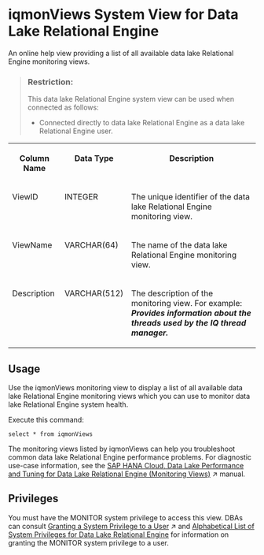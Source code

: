 <!-- loioffa31103c3f34e769feb586b1dc9481b -->

# iqmonViews System View for Data Lake Relational Engine

An online help view providing a list of all available data lake Relational Engine monitoring views.



> ### Restriction:  
> This data lake Relational Engine system view can be used when connected as follows:
> 
> -   Connected directly to data lake Relational Engine as a data lake Relational Engine user.


<table>
<tr>
<th valign="top">

Column Name



</th>
<th valign="top">

Data Type



</th>
<th valign="top">

Description



</th>
</tr>
<tr>
<td valign="top">

ViewID



</td>
<td valign="top">

INTEGER



</td>
<td valign="top">

The unique identifier of the data lake Relational Engine monitoring view.



</td>
</tr>
<tr>
<td valign="top">

ViewName



</td>
<td valign="top">

VARCHAR\(64\)



</td>
<td valign="top">

The name of the data lake Relational Engine monitoring view.



</td>
</tr>
<tr>
<td valign="top">

Description



</td>
<td valign="top">

VARCHAR\(512\)



</td>
<td valign="top">

The description of the monitoring view. For example: ***Provides information about the threads used by the IQ thread manager.***



</td>
</tr>
</table>



<a name="loioffa31103c3f34e769feb586b1dc9481b__section_ahv_5mg_bfb"/>

## Usage

Use the iqmonViews monitoring view to display a list of all available data lake Relational Engine monitoring views which you can use to monitor data lake Relational Engine system health.

Execute this command:

```
select * from iqmonViews
```

The monitoring views listed by iqmonViews can help you troubleshoot common data lake Relational Engine performance problems. For diagnostic use-case information, see the [SAP HANA Cloud, Data Lake Performance and Tuning for Data Lake Relational Engine (Monitoring Views)](https://help.sap.com/viewer/028be133f34c4d2d998c6fbc258659c5/2023_2_QRC/en-US/56032dd760ca4790a55d069d4475b441.html "This document shows you how to use the monitoring views to monitor data lake Relational Engine system health, and to help you troubleshoot performance issues.") :arrow_upper_right: manual.



<a name="loioffa31103c3f34e769feb586b1dc9481b__section_kpt_vmz_1fb"/>

## Privileges

You must have the MONITOR system privilege to access this view. DBAs can consult [Granting a System Privilege to a User](https://help.sap.com/viewer/745778e524f74bb4af87460cca5e62c4/2023_2_QRC/en-US/a43bcb8284f210158039b1793a92a4fc.html "Allow the granting of specific system privileges to specific users, with or without administrative rights.") :arrow_upper_right: and [Alphabetical List of System Privileges for Data Lake Relational Engine](../080-sql-statements/alphabetical-list-of-system-privileges-for-data-lake-relational-engine-a449325.md) for information on granting the MONITOR system privilege to a user.

